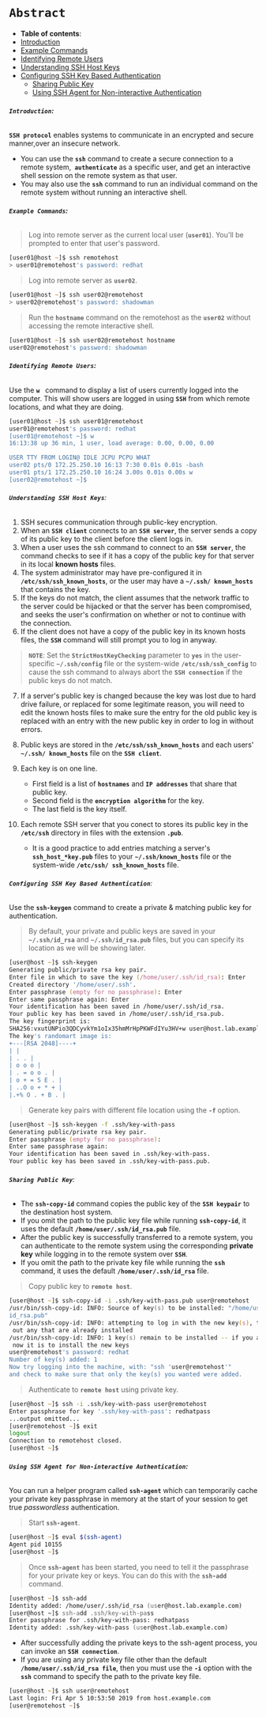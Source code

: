 # **`Abstract`**

-  **Table of contents**:
  - [Introduction](#introduction)
  - [Example Commands](#example-commands)
  - [Identifying Remote Users](#identifying-remote-users)
  - [Understanding SSH Host Keys](#understanding-ssh-host-keys)
  - [Configuring SSH Key Based Authentication](#configuring-ssh-key-based-authentication)
    - [Sharing Public Key](#sharing-public-key)
    - [Using SSH Agent for Non-interactive Authentication](#using-ssh-agent-for-non-interactive-public-key)

###### **`Introduction`:**

**`SSH protocol`** enables systems to communicate in an encrypted and secure manner,over an
insecure network.
- You can use the **`ssh`** command to create a secure connection to a remote system,**` authenticate`**
as a specific user, and get an interactive shell session on the remote system as that user.
-  You may also use the **`ssh`** command to run an individual command on the remote system without running
an interactive shell.

###### **`Example Commands`:**
> Log into remote server as the current local user (**`user01`**). You'll be prompted to enter that user's password.

```zsh
[user01@host ~]$ ssh remotehost
> user01@remotehost's password: redhat
```
> Log into remote server as **`user02`**.

```zsh
[user01@host ~]$ ssh user02@remotehost
> user02@remotehost's password: shadowman
```
> Run the **`hostname`** command on the remotehost as the
**`user02`** without accessing the remote interactive shell.

```zsh
[user01@host ~]$ ssh user02@remotehost hostname
user02@remotehost's password: shadowman
```
###### **`Identifying Remote Users`:**
Use the **`w `** command to display a list of users currently logged into the computer. This will show users are logged in using **`SSH`** from which remote locations, and what they are doing.

```zsh
[user01@host ~]$ ssh user01@remotehost
user01@remotehost's password: redhat
[user01@remotehost ~]$ w
16:13:38 up 36 min, 1 user, load average: 0.00, 0.00, 0.00

USER TTY FROM LOGIN@ IDLE JCPU PCPU WHAT
user02 pts/0 172.25.250.10 16:13 7:30 0.01s 0.01s -bash
user01 pts/1 172.25.250.10 16:24 3.00s 0.01s 0.00s w
[user02@remotehost ~]$ 
```
###### **`Understanding SSH Host Keys`**:
1. SSH secures communication through public-key encryption. 
2. When an **`SSH client`** connects to an **`SSH server`**, the server sends a copy of its public key to the client before the client logs in. 
3. When a user uses the ssh command to connect to an **`SSH server`**, the command checks to see if it
has a copy of the public key for that server in its local **known hosts** files. 
4. The system administrator may have pre-configured it in **`/etc/ssh/ssh_known_hosts`**, or the user may have a **`~/.ssh/
known_hosts`** that contains the key.
5. If the keys do not match, the client assumes that the network traffic
to the server could be hijacked or that the server has been compromised, and seeks the user's
confirmation on whether or not to continue with the connection.
6. If the client does not have a copy of the public key in its known hosts files, the **`SSH`** command
will still prompt you to log in anyway. 

> **`NOTE`**: Set the **`StrictHostKeyChecking`** parameter to **`yes`** in the user-specific
**`~/.ssh/config`** file or the system-wide **`/etc/ssh/ssh_config`** to cause the
ssh command to always abort the **`SSH connection`** if the public keys do not match.

7. If a server's public key is changed because the key was lost due to hard drive failure, or replaced for
some legitimate reason, you will need to edit the known hosts files to make sure the entry for the
old public key is replaced with an entry with the new public key in order to log in without errors.
8. Public keys are stored in the **`/etc/ssh/ssh_known_hosts`** and each users' **`~/.ssh/
known_hosts`** file on the **`SSH client`**. 
9. Each key is on one line. 
    - First field is a list of **`hostnames`** and **`IP addresses`** that share that public key. 
    - Second field is the **`encryption algorithm`** for the key. 
    - The last field is the key itself.

10. Each remote SSH server that you conect to stores its public key in the **`/etc/ssh`** directory in files
with the extension **`.pub`**.
    - It is a good practice to add entries matching a server's **`ssh_host_*key.pub`**
files to your **`~/.ssh/known_hosts`** file or the system-wide **`/etc/ssh/
ssh_known_hosts`** file.

###### **`Configuring SSH Key Based Authentication`**:

  Use the **`ssh-keygen`** command to create a private & matching public key for authentication.
> By default, your private and public keys are saved in your **`~/.ssh/id_rsa`** and
**`~/.ssh/id_rsa.pub`** files, but you can specify its location as we will be showing later.

```zsh
[user@host ~]$ ssh-keygen
Generating public/private rsa key pair.
Enter file in which to save the key (/home/user/.ssh/id_rsa): Enter
Created directory '/home/user/.ssh'.
Enter passphrase (empty for no passphrase): Enter
Enter same passphrase again: Enter
Your identification has been saved in /home/user/.ssh/id_rsa.
Your public key has been saved in /home/user/.ssh/id_rsa.pub.
The key fingerprint is:
SHA256:vxutUNPio3QDCyvkYm1oIx35hmMrHpPKWFdIYu3HV+w user@host.lab.example.com
The key's randomart image is:
+---[RSA 2048]----+
| |
| . . |
| o o o |
| . = o o . |
| o + = S E . |
| ..O o + * + |
|.+% O . + B . |
```
> Generate key pairs with different file location using the **`-f`** option.

```zsh
[user@host ~]$ ssh-keygen -f .ssh/key-with-pass
Generating public/private rsa key pair.
Enter passphrase (empty for no passphrase):
Enter same passphrase again:
Your identification has been saved in .ssh/key-with-pass.
Your public key has been saved in .ssh/key-with-pass.pub.
```
###### **`Sharing Public Key`**:
- The **`ssh-copy-id`** command copies the public key of the **`SSH keypair`** to the
destination host system. 
- If you omit the path to the public key file while running **`ssh-copy-id`**, it uses
the default **`/home/user/.ssh/id_rsa.pub`** file.
- After the public key is successfully transferred to a remote system, you can authenticate to the
remote system using the corresponding **private key** while logging in to the remote system over
**`SSH`**. 
- If you omit the path to the private key file while running the **`ssh`** command, it uses the
default **`/home/user/.ssh/id_rsa`** file.

> Copy public key to **`remote host`**.

```zsh
[user@host ~]$ ssh-copy-id -i .ssh/key-with-pass.pub user@remotehost
/usr/bin/ssh-copy-id: INFO: Source of key(s) to be installed: "/home/user/.ssh/
id_rsa.pub"
/usr/bin/ssh-copy-id: INFO: attempting to log in with the new key(s), to filter
 out any that are already installed
/usr/bin/ssh-copy-id: INFO: 1 key(s) remain to be installed -- if you are prompted
 now it is to install the new keys
user@remotehost's password: redhat
Number of key(s) added: 1
Now try logging into the machine, with: "ssh 'user@remotehost'"
and check to make sure that only the key(s) you wanted were added.
```
> Authenticate to **`remote host`** using private key.

```zsh
[user@host ~]$ ssh -i .ssh/key-with-pass user@remotehost
Enter passphrase for key '.ssh/key-with-pass': redhatpass
...output omitted...
[user@remotehost ~]$ exit
logout
Connection to remotehost closed.
[user@host ~]$ 
```
###### **`Using SSH Agent for Non-interactive Authentication`:**
You can run a helper program called **`ssh-agent`** which can temporarily cache your private key
passphrase in memory at the start of your session to get true *passwordless* authentication.

> Start **`ssh-agent`**.
```zsh
[user@host ~]$ eval $(ssh-agent)
Agent pid 10155
[user@host ~]$
```
> Once **`ssh-agent`** has been started, you need to tell it the passphrase for your private key or keys. You
can do this with the **`ssh-add`** command.

```zsh
[user@host ~]$ ssh-add
Identity added: /home/user/.ssh/id_rsa (user@host.lab.example.com)
[user@host ~]$ ssh-add .ssh/key-with-pass
Enter passphrase for .ssh/key-with-pass: redhatpass
Identity added: .ssh/key-with-pass (user@host.lab.example.com)
```
- After successfully adding the private keys to the ssh-agent process, you can invoke an **`SSH
connection`**. 
- If you are using any private key file other than the default **`/home/user/.ssh/id_rsa file`**, then you must use the **`-i`** option with the **`ssh`** command to specify the path to the private key file.




```zsh
[user@host ~]$ ssh user@remotehost
Last login: Fri Apr 5 10:53:50 2019 from host.example.com
[user@remotehost ~]$ 
```



